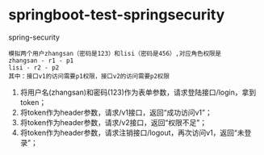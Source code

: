 # springboot-test-springsecurity
spring-security
```
模拟两个用户zhangsan（密码是123）和lisi（密码是456）,对应角色权限是
zhangsan - r1 - p1
lisi - r2 - p2
其中：接口v1的访问需要p1权限，接口v2的访问需要p2权限
```
1. 将用户名(zhangsan)和密码(123)作为表单参数，请求登陆接口/login，拿到token；
2. 将token作为header参数，请求/v1接口，返回“成功访问v1”；
3. 将token作为header参数，请求/v2接口，返回“权限不足”；
4. 将token作为header参数，请求注销接口/logout，再次访问v1，返回“未登录”；
